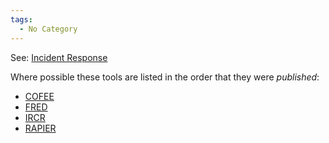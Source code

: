 ```yaml
---
tags:
  - No Category
---
```

See: [Incident Response](incident_response.md)

Where possible these tools are listed in the order that they were
*published*:

- [COFEE](cofee.md)
- [FRED](first_responder's_evidence_disk.md)
- [IRCR](incident_response_collection_report.md)
- [RAPIER](regimented_potential_incident_examination_report.md)